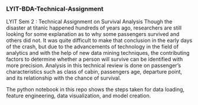 ### LYIT-BDA-Technical-Assignment
LYIT Sem 2 : Technical Assignment on Survival Analysis
Though the disaster at titanic happened hundreds of years ago, researchers are still looking for some explanation as to why some passengers survived and others did not. It was quite difficult to make that conclusion in the early days of the crash, but due to the advancements of technology in the field of analytics and with the help of new data mining techniques, the contributing factors to determine whether a person will survive can be identified with more precision. Analysis in this technical review is done on passenger’s characteristics such as class of cabin, passengers age, departure point, and its relationship with the chance of survival. 

The python notebook in this repo shows the steps taken for data loading, feature engineering, data visualization, and model creation.
